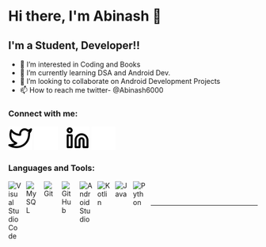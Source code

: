 # Hi there, I'm Abinash  👋 
## I'm a Student, Developer!!

- 👀 I’m interested in Coding and Books
- 🌱 I’m currently learning DSA and Android Dev.
- 💞️ I’m looking to collaborate on Android Development Projects
- 📫 How to reach me twitter- @Abinash6000


### Connect with me:

[![website](./img/twitter-light.svg)](https://twitter.com/Abinash6000)
[![website](./img/twitter-dark.svg)](https://twitter.com/Abinash6000)
&nbsp;&nbsp;
[![website](./img/linkedin-light.svg)](https://www.linkedin.com/in/abinash-dash-57b3a2247/)
[![website](./img/linkedin-dark.svg)](https://www.linkedin.com/in/abinash-dash-57b3a2247/)

### Languages and Tools:

<img align="left" alt="Visual Studio Code" width="26px" src="https://cdn.jsdelivr.net/gh/devicons/devicon/icons/vscode/vscode-original.svg" style="padding-right:10px;" />
<img align="left" alt="MySQL" width="26px" src="https://cdn.jsdelivr.net/gh/devicons/devicon/icons/mysql/mysql-original.svg" style="padding-right:10px;" />
<img align="left" alt="Git" width="26px" src="https://cdn.jsdelivr.net/gh/devicons/devicon/icons/git/git-original.svg" style="padding-right:10px;" />
<img align="left" alt="GitHub" width="26px" src="https://user-images.githubusercontent.com/3369400/139448065-39a229ba-4b06-434b-bc67-616e2ed80c8f.png" style="padding-right:10px;" />
<img align="left" alt="Android Studio" width="26px" src="https://upload.wikimedia.org/wikipedia/commons/thumb/c/c1/Android_Studio_icon_%282023%29.svg/800px-Android_Studio_icon_%282023%29.svg.png" style="padding-right:10px;" />
<img align="left" alt="Kotlin" width="26px" src="https://mathiasfrohlich.gallerycdn.vsassets.io/extensions/mathiasfrohlich/kotlin/1.7.1/1581441165235/Microsoft.VisualStudio.Services.Icons.Default" style="padding-right:10px;" />
<img align="left" alt="Java" width="26px" src="https://nerdysoft.com/wp-content/uploads/2021/11/java-14-1.svg" style="padding-right:10px;" />
<img align="left" alt="Python" width="26px" src="https://upload.wikimedia.org/wikipedia/commons/thumb/c/c3/Python-logo-notext.svg/800px-Python-logo-notext.svg.png" style="padding-right:10px;" />

<br />
<br />

---
